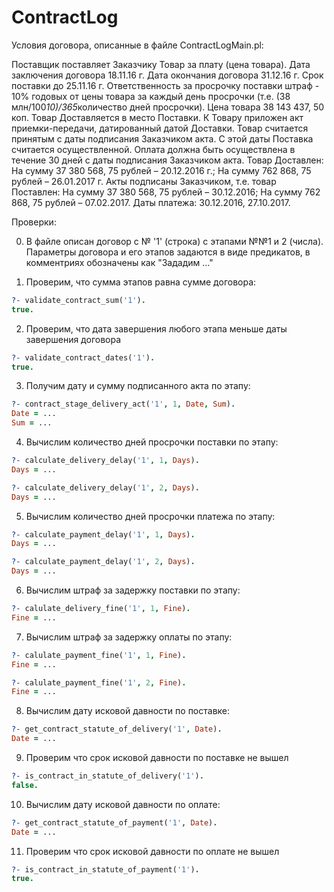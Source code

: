 # ContractLog

Условия договора, описанные в файле ContractLogMain.pl:

Поставщик поставляет Заказчику Товар за плату (цена товара).
Дата заключения договора 18.11.16 г.
Дата окончания договора 31.12.16 г.
Срок поставки до 25.11.16 г.
Ответственность за просрочку поставки штраф - 10% годовых от цены товара за каждый день просрочки (т.е. (38 млн/100*10)/365*количество дней просрочки).
Цена товара 38 143 437, 50 коп.
Товар Доставляется в место Поставки.
К Товару приложен акт приемки-передачи, датированный датой Доставки.
Товар считается принятым с даты подписания Заказчиком акта.
С этой даты Поставка считается осуществленной.
Оплата должна быть осуществлена в течение 30 дней с даты подписания Заказчиком акта.
Товар Доставлен:
На сумму 37 380 568, 75 рублей – 20.12.2016 г.;
На сумму 762 868, 75 рублей – 26.01.2017 г.
Акты подписаны Заказчиком, т.е. товар Поставлен:
На сумму 37 380 568, 75 рублей – 30.12.2016;
На сумму 762 868, 75 рублей – 07.02.2017.
Даты платежа: 30.12.2016, 27.10.2017.

Проверки:

0. В файле описан договор с № '1' (строка) с этапами №№1 и 2 (числа).
   Параметры договора и его этапов задаются в виде предикатов, в комментриях обозначены как "Зададим ..."

1. Проверим, что сумма этапов равна сумме договора:
``` Prolog
?- validate_contract_sum('1').
true.
```

2. Проверим, что дата завершения любого этапа меньше даты завершения договора
```Prolog
?- validate_contract_dates('1').
true.
```

3. Получим дату и сумму подписанного акта по этапу:
```Prolog
?- contract_stage_delivery_act('1', 1, Date, Sum).
Date = ...
Sum = ...
```

4. Вычислим количество дней просрочки поставки по этапу:
```Prolog
?- calculate_delivery_delay('1', 1, Days).
Days = ...

?- calculate_delivery_delay('1', 2, Days).
Days = ...
```

5. Вычислим количество дней просрочки платежа по этапу:
```Prolog
?- calculate_payment_delay('1', 1, Days).
Days = ...

?- calculate_payment_delay('1', 2, Days).
Days = ...
```

6. Вычислим штраф за задержку поставки по этапу:
```Prolog
?- calulate_delivery_fine('1', 1, Fine).
Fine = ...
```

7. Вычислим штраф за задержку оплаты по этапу:
```Prolog
?- calulate_payment_fine('1', 1, Fine).
Fine = ...

?- calulate_payment_fine('1', 2, Fine).
Fine = ...
```

8. Вычислим дату исковой давности по поставке:
```Prolog
?- get_contract_statute_of_delivery('1', Date).
Date = ...
```

9. Проверим что срок исковой давности по поставке не вышел
```Prolog
?- is_contract_in_statute_of_delivery('1').
false.
```

10. Вычислим дату исковой давности по оплате:
```Prolog
?- get_contract_statute_of_payment('1', Date).
Date = ...
```

11. Проверим что срок исковой давности по оплате не вышел
```Prolog
?- is_contract_in_statute_of_payment('1').
true.
```
